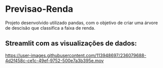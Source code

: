 # Previsao-Renda

Projeto desenvolvido utilizado pandas, com o objetivo de criar uma árvore de descisão que classifica a faixa de renda.

## Streamlit com as visualizações de dados:

https://user-images.githubusercontent.com/113948697/236079688-4d2f458c-ce1c-49ef-9752-500e7a3b395e.mov

